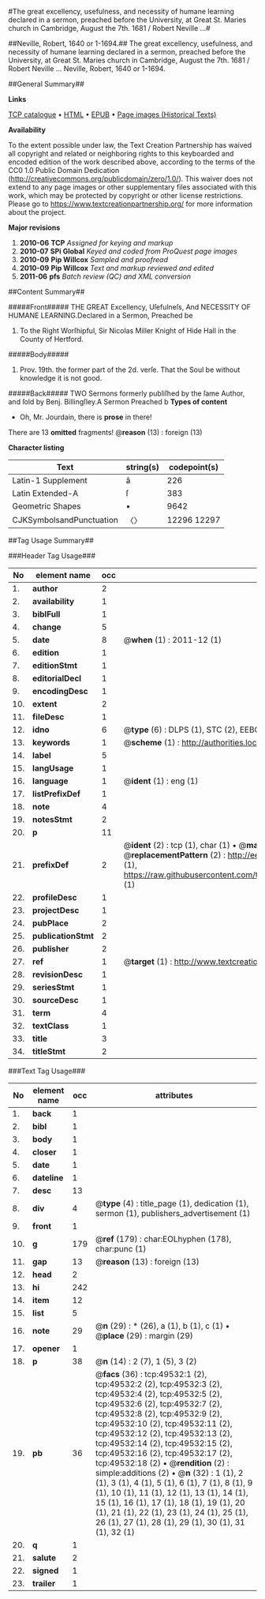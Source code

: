 #The great excellency, usefulness, and necessity of humane learning declared in a sermon, preached before the University, at Great St. Maries church in Cambridge, August the 7th. 1681 / Robert Neville ...#

##Neville, Robert, 1640 or 1-1694.##
The great excellency, usefulness, and necessity of humane learning declared in a sermon, preached before the University, at Great St. Maries church in Cambridge, August the 7th. 1681 / Robert Neville ...
Neville, Robert, 1640 or 1-1694.

##General Summary##

**Links**

[TCP catalogue](http://www.ota.ox.ac.uk/tcp/)  • 
[HTML](http://tei.it.ox.ac.uk/tcp/Texts-HTML/free/A52/A52860.html)  • 
[EPUB](http://tei.it.ox.ac.uk/tcp/Texts-EPUB/free/A52/A52860.epub) • 
[Page images (Historical Texts)](https://historicaltexts.jisc.ac.uk/eebo-11815310e)

**Availability**

To the extent possible under law, the Text Creation Partnership has waived all copyright and related or neighboring rights to this keyboarded and encoded edition of the work described above, according to the terms of the CC0 1.0 Public Domain Dedication (http://creativecommons.org/publicdomain/zero/1.0/). This waiver does not extend to any page images or other supplementary files associated with this work, which may be protected by copyright or other license restrictions. Please go to https://www.textcreationpartnership.org/ for more information about the project.

**Major revisions**

1. __2010-06__ __TCP__ *Assigned for keying and markup*
1. __2010-07__ __SPi Global__ *Keyed and coded from ProQuest page images*
1. __2010-09__ __Pip Willcox__ *Sampled and proofread*
1. __2010-09__ __Pip Willcox__ *Text and markup reviewed and edited*
1. __2011-06__ __pfs__ *Batch review (QC) and XML conversion*

##Content Summary##

#####Front#####
THE GREAT Excellency, Uſefulneſs, And NECESSITY OF HUMANE LEARNING.Declared in a Sermon, Preached be
1. To the Right Worſhipful, Sir Nicolas Miller Knight of Hide Hall in the County of Hertford.

#####Body#####

1. Prov. 19th. the former part of the 2d. verſe. That the Soul be without knowledge it is not good.

#####Back#####
TWO Sermons formerly publiſhed by the ſame Author, and ſold by Benj. Billingſley.A Sermon Preached b
**Types of content**

  * Oh, Mr. Jourdain, there is **prose** in there!

There are 13 **omitted** fragments! 
 @__reason__ (13) : foreign (13)

**Character listing**


|Text|string(s)|codepoint(s)|
|---|---|---|
|Latin-1 Supplement|â|226|
|Latin Extended-A|ſ|383|
|Geometric Shapes|▪|9642|
|CJKSymbolsandPunctuation|〈〉|12296 12297|

##Tag Usage Summary##

###Header Tag Usage###

|No|element name|occ|attributes|
|---|---|---|---|
|1.|__author__|2||
|2.|__availability__|1||
|3.|__biblFull__|1||
|4.|__change__|5||
|5.|__date__|8| @__when__ (1) : 2011-12 (1)|
|6.|__edition__|1||
|7.|__editionStmt__|1||
|8.|__editorialDecl__|1||
|9.|__encodingDesc__|1||
|10.|__extent__|2||
|11.|__fileDesc__|1||
|12.|__idno__|6| @__type__ (6) : DLPS (1), STC (2), EEBO-CITATION (1), OCLC (1), VID (1)|
|13.|__keywords__|1| @__scheme__ (1) : http://authorities.loc.gov/ (1)|
|14.|__label__|5||
|15.|__langUsage__|1||
|16.|__language__|1| @__ident__ (1) : eng (1)|
|17.|__listPrefixDef__|1||
|18.|__note__|4||
|19.|__notesStmt__|2||
|20.|__p__|11||
|21.|__prefixDef__|2| @__ident__ (2) : tcp (1), char (1)  •  @__matchPattern__ (2) : ([0-9\-]+):([0-9IVX]+) (1), (.+) (1)  •  @__replacementPattern__ (2) : http://eebo.chadwyck.com/downloadtiff?vid=$1&page=$2 (1), https://raw.githubusercontent.com/textcreationpartnership/Texts/master/tcpchars.xml#$1 (1)|
|22.|__profileDesc__|1||
|23.|__projectDesc__|1||
|24.|__pubPlace__|2||
|25.|__publicationStmt__|2||
|26.|__publisher__|2||
|27.|__ref__|1| @__target__ (1) : http://www.textcreationpartnership.org/docs/. (1)|
|28.|__revisionDesc__|1||
|29.|__seriesStmt__|1||
|30.|__sourceDesc__|1||
|31.|__term__|4||
|32.|__textClass__|1||
|33.|__title__|3||
|34.|__titleStmt__|2||


###Text Tag Usage###

|No|element name|occ|attributes|
|---|---|---|---|
|1.|__back__|1||
|2.|__bibl__|1||
|3.|__body__|1||
|4.|__closer__|1||
|5.|__date__|1||
|6.|__dateline__|1||
|7.|__desc__|13||
|8.|__div__|4| @__type__ (4) : title_page (1), dedication (1), sermon (1), publishers_advertisement (1)|
|9.|__front__|1||
|10.|__g__|179| @__ref__ (179) : char:EOLhyphen (178), char:punc (1)|
|11.|__gap__|13| @__reason__ (13) : foreign (13)|
|12.|__head__|2||
|13.|__hi__|242||
|14.|__item__|12||
|15.|__list__|5||
|16.|__note__|29| @__n__ (29) : * (26), a (1), b (1), c (1)  •  @__place__ (29) : margin (29)|
|17.|__opener__|1||
|18.|__p__|38| @__n__ (14) : 2 (7), 1 (5), 3 (2)|
|19.|__pb__|36| @__facs__ (36) : tcp:49532:1 (2), tcp:49532:2 (2), tcp:49532:3 (2), tcp:49532:4 (2), tcp:49532:5 (2), tcp:49532:6 (2), tcp:49532:7 (2), tcp:49532:8 (2), tcp:49532:9 (2), tcp:49532:10 (2), tcp:49532:11 (2), tcp:49532:12 (2), tcp:49532:13 (2), tcp:49532:14 (2), tcp:49532:15 (2), tcp:49532:16 (2), tcp:49532:17 (2), tcp:49532:18 (2)  •  @__rendition__ (2) : simple:additions (2)  •  @__n__ (32) : 1 (1), 2 (1), 3 (1), 4 (1), 5 (1), 6 (1), 7 (1), 8 (1), 9 (1), 10 (1), 11 (1), 12 (1), 13 (1), 14 (1), 15 (1), 16 (1), 17 (1), 18 (1), 19 (1), 20 (1), 21 (1), 22 (1), 23 (1), 24 (1), 25 (1), 26 (1), 27 (1), 28 (1), 29 (1), 30 (1), 31 (1), 32 (1)|
|20.|__q__|1||
|21.|__salute__|2||
|22.|__signed__|1||
|23.|__trailer__|1||

